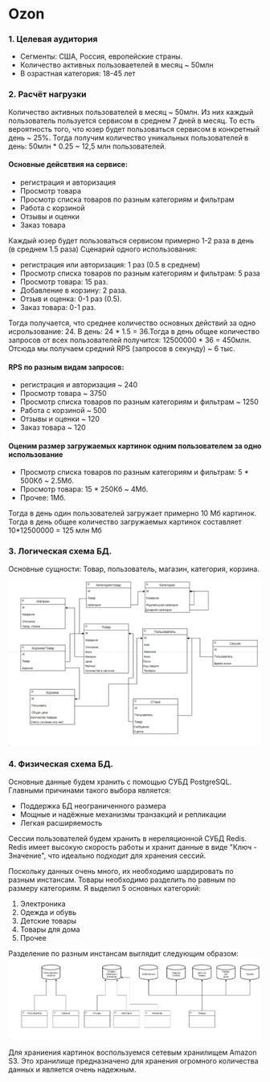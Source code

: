 # Ozon
### 1. Целевая аудитория
* Сегменты: США, Россия, европейские страны.
* Количество активных пользоваетелей в месяц ~ 50млн
* В озрастная категория: 18-45 лет
### 2. Расчёт нагрузки
Количество активных пользователей в месяц ~ 50млн. Из них каждый пользователь пользуется сервисом в среднем 7 дней в месяц. То есть вероятность того, что юзер будет пользоваться сервисом в конкретный день ~ 25%. 
Тогда получим количество уникальных пользователей в день: 50млн * 0.25 ~ 12,5 млн пользователей.

#### Основные дейсвтвия на сервисе:
* регистрация и авторизация
* Просмотр товара
* Просмотр списка товаров по разным категориям и фильтрам
* Работа с корзиной
* Отзывы и оценки
* Заказ товара

Каждый юзер будет пользоваться сервисом примерно 1-2 раза в день (в среднем 1.5 раза)
Сценарий одного использования:
* регистрация или авторизация: 1 раз (0.5 в среднем) 
* Просмотр списка товаров по разным категориям и фильтрам: 5 раза
* Просмотр товара: 15 раз.
* Добавление в корзину: 2 раза.
* Отзыв и оценка: 0-1 раз (0.5).
* Заказ товара: 0-1 раз.

Тогда получается, что среднее количество основных действий за одно исрользование: 24.
В день: 24 * 1.5 = 36.Тогда в день общее количество запросов от всех пользователей получится: 12500000 * 36 = 450млн. Отсюда мы получаем средний RPS (запросов в секунду) ~ 6 тыс.

#### RPS по разным видам запросов:
* регистрация и авторизация ~ 240
* Просмотр товара ~ 3750
* Просмотр списка товаров по разным категориям и фильтрам ~ 1250
* Работа с корзиной ~ 500
* Отзывы и оценки ~ 120
* Заказ товара ~ 120

#### Оценим размер загружаемых картинок одним пользователем за одно использование
* Просмотр списка товаров по разным категориям и фильтрам: 5 * 500Кб ~ 2.5Мб.
* Просмотр товара: 15 * 250Кб ~ 4Мб.
* Прочее: 1Мб.

Тогда в день один пользователей загружает примерно 10 Мб картинок. Тогда в день общее количество загружаемых картинок составляет 10*12500000 = 125 млн Мб

### 3. Логическая схема БД.
Основные сущности: Товар, пользователь, магазин, категория, корзина.


![](files/img.png)

### 4. Физическая схема БД.
Основные данные будем хранить с помощью СУБД PostgreSQL. Главными причинами такого выбора является:
* Поддержка БД неограниченного размера
* Мощные и надёжные механизмы транзакций и репликации
* Легкая расширяемость

Сессии пользователей будем хранить в нереляционной СУБД Redis. Redis имеет высокую скорость работы и хранит данные в виде "Ключ - Значение", что идеально подходит для хранения сессий.


Поскольку данных очень много, их необходимо шардировать по разным инстансам. Товары необходимо разделить по равным по размеру категориям. Я выделил 5 основных категорий:
1) Электроника
2) Одежда и обувь
3) Детские товары
4) Товары для дома
5) Прочее


Разделение по разным инстансам выглядит следующим образом:
   ![](files/img_2.png)

Для храниения картинок воспользуемся сетевым хранилищем Amazon S3. Это хранилище предназначено для хранения огромного количества данных и является очень надежным.
